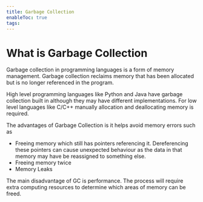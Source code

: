```yaml
---
title: Garbage Collection
enableToc: true
tags:
---
```

# What is Garbage Collection
Garbage collection in programming languages is a form of memory management. Garbage collection reclaims memory that has been allocated but is no longer referenced in the program. 

High level programming languages like Python and Java have garbage collection built in although they may have different implementations. For low level languages like C/C++ manually allocation and deallocating memory is required. 

The advantages of Garbage Collection is it helps avoid memory errors such as 
- Freeing memory which still has pointers referencing it. Dereferencing these pointers can cause unexpected behaviour as the data in that memory may have be reassigned to something else. 
- Freeing memory twice 
- Memory Leaks

The main disadvantage of GC is performance. The process will require extra computing resources to determine which areas of memory can be freed.

